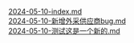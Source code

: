 [2024-05-10-index.md](./index.md)<br/>
[2024-05-10-新增外采供应商bug.md](./新增外采供应商bug.md)<br/>
[2024-05-10-测试这是一个新的.md](./测试这是一个新的.md)<br/>